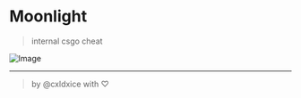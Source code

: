 # Moonlight
> internal csgo cheat

![Image](https://cdn.discordapp.com/attachments/889618740537339974/893707550309101590/unknown.png)

---
> by @cxldxice with ♡